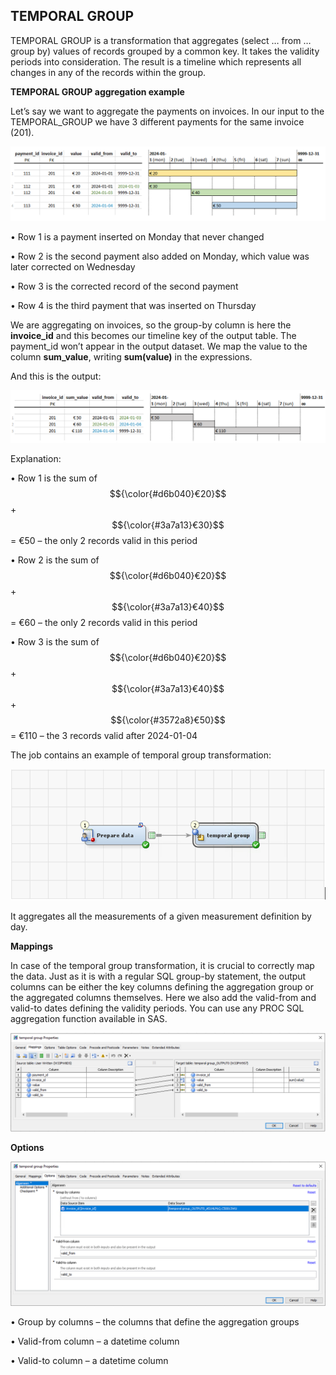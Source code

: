 ## **TEMPORAL GROUP**

TEMPORAL GROUP is a transformation that aggregates (select … from … group by) values of records grouped by a common key. It takes the validity periods into consideration. The result is a timeline which represents all changes in any of the records within the group.

**TEMPORAL GROUP aggregation example**

Let’s say we want to aggregate the payments on invoices.
In our input to the TEMPORAL_GROUP we have 3 different payments for the same invoice (201). 

![image](https://raw.githubusercontent.com/dadrico/public/main/Data%20Integration%20Studio/.images/temporal_group1.png)

•	Row 1 is a payment inserted on Monday that never changed

•	Row 2 is the second payment also added on Monday, which value was later corrected on Wednesday

•	Row 3 is the corrected record of the second payment

•	Row 4 is the third payment that was inserted on Thursday

We are aggregating on invoices, so the group-by column is here the **invoice_id** and this becomes our timeline key of the output table. The payment_id won’t appear in the output dataset. 
We map the value to the column **sum_value**, writing **sum(value)** in the expressions.

And this is the output:

![image](https://raw.githubusercontent.com/dadrico/public/main/Data%20Integration%20Studio/.images/temporal_group2.png)

Explanation:

•	Row 1 is the sum of $${\color{#d6b040}€20}$$ + $${\color{#3a7a13}€30}$$ = €50  – the only 2 records valid in this period

•	Row 2 is the sum of $${\color{#d6b040}€20}$$ + $${\color{#3a7a13}€40}$$ = €60  – the only 2 records valid in this period

•	Row 3 is the sum of $${\color{#d6b040}€20}$$ + $${\color{#3a7a13}€40}$$ + $${\color{#3572a8}€50}$$ = €110 – the 3 records valid after 2024-01-04

The job contains an example of temporal group transformation:

![image](https://raw.githubusercontent.com/dadrico/public/main/Data%20Integration%20Studio/.images/temporal_group3.png)

It aggregates all the measurements of a given measurement definition by day.

**Mappings**

In case of the temporal group transformation, it is crucial to correctly map the data. Just as it is with a regular SQL group-by statement, the output columns can be either the key columns defining the aggregation group or the aggregated columns themselves. Here we also add the valid-from and valid-to dates defining the validity periods. You can use any PROC SQL aggregation function available in SAS.

![image](https://raw.githubusercontent.com/dadrico/public/main/Data%20Integration%20Studio/.images/temporal_group4.png)

**Options**

![image](https://raw.githubusercontent.com/dadrico/public/main/Data%20Integration%20Studio/.images/temporal_group5.png)

•	Group by columns – the columns that define the aggregation groups

•	Valid-from column – a datetime column 

•	Valid-to column – a datetime column